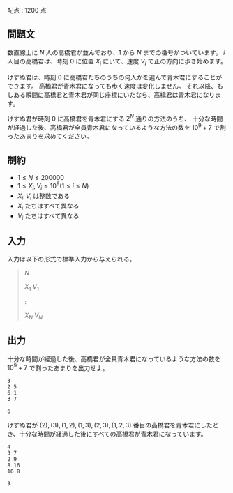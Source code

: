 配点 : $1200$ 点

## 問題文

数直線上に $N$ 人の高橋君が並んでおり、$1$ から $N$ までの番号がついています。
$i$ 人目の高橋君は、時刻 $0$ に位置 $X_i$ にいて、速度 $V_i$ で正の方向に歩き始めます。

けすぬ君は、時刻 $0$ に高橋君たちのうちの何人かを選んで青木君にすることができます。
高橋君が青木君になっても歩く速度は変化しません。
それ以降、もしある瞬間に高橋君と青木君が同じ座標にいたなら、高橋君は青木君になります。

けすぬ君が時刻 $0$ に高橋君を青木君にする $2^N$ 通りの方法のうち、
十分な時間が経過した後、高橋君が全員青木君になっているような方法の数を $10^9+7$ で割ったあまりを求めてください。

## 制約

- $1 \leq N \leq 200000$
- $1 \leq X_i,V_i \leq 10^9(1 \leq i \leq N)$
- $X_i,V_i$ は整数である
- $X_i$ たちはすべて異なる
- $V_i$ たちはすべて異なる

## 入力

入力は以下の形式で標準入力から与えられる。

> $N$
> 
> $X_1$ $V_1$
> 
> :
> 
> $X_N$ $V_N$

## 出力

十分な時間が経過した後、高橋君が全員青木君になっているような方法の数を $10^9+7$ で割ったあまりを出力せよ。

```input1
3
2 5
6 1
3 7
```

```output1
6
```

けすぬ君が $(2),(3),(1,2),(1,3),(2,3),(1,2,3)$ 番目の高橋君を青木君にしたとき、十分な時間が経過した後にすべての高橋君が青木君になっています。

```input2
4
3 7
2 9
8 16
10 8
```

```output2
9
```
